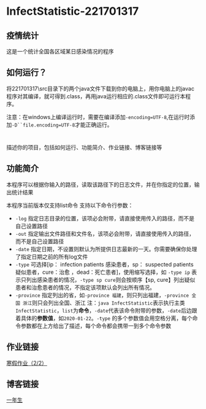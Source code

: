 # InfectStatistic-221701317
## 疫情统计
这是一个统计全国各区域某日感染情况的程序

## 如何运行？
将221701317\src目录下的两个java文件下载到你的电脑上，用你电脑上的javac程序对其编译，就可得到.class，再用java运行相应的.class文件即可运行本程序。

注意：在windows上编译运行时，需要在编译添加`-encoding=UTF-8`,在运行时添加`-D``file.encoding=UTF-8`才能正确运行。

#

描述你的项目，包括如何运行、功能简介、作业链接、博客链接等


## 功能简介

本程序可以根据你输入的路径，读取该路径下的日志文件，并在你指定的位置，输出统计结果

本程序当前版本仅支持list命令 支持以下命令行参数：

* `-log` 指定日志目录的位置，该项必会附带，请直接使用传入的路径，而不是自己设置路径
* `-out` 指定输出文件路径和文件名，该项必会附带，请直接使用传入的路径，而不是自己设置路径
* `-date` 指定日期，不设置则默认为所提供日志最新的一天。你需要确保你处理了指定日期之前的所有log文件
* `-type` 可选择[ip： infection patients 感染患者，sp： suspected patients 疑似患者，cure：治愈 ，dead：死亡患者]，使用缩写选择，如 `-type ip` 表示只列出感染患者的情况，`-type sp cure`则会按顺序【sp, cure】列出疑似患者和治愈患者的情况，不指定该项默认会列出所有情况。
* `-province` 指定列出的省，如`-province 福建`，则只列出福建，`-province 全国 浙江`则只会列出全国、浙江
注：`java InfectStatistic`表示执行主类`InfectStatistic`，`list`为<b>命令</b>，`-date`代表该命令附带的</b>参数</b>，`-date`后边跟着具体的<b>参数值</b>，如`2020-01-22`。`-type` 的多个参数值会用空格分离，每个命令参数都在上方给出了描述，每个命令都会携带一到多个命令参数

## 作业链接
 [寒假作业（2/2）](https://www.cnblogs.com/annualplant/p/12329106.html#header)

## 博客链接
 [一年生](https://www.cnblogs.com/annualplant/)